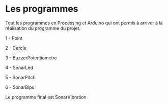 ﻿# Les programmes

Tout les programmes en Processing et Arduino qui ont permis à arriver à la réalisation du programme du projet.



1 - Point


2 - Cercle


3 - BuzzerPotentiometre


4 - SonarLed


5 - SonarPitch


6 - SonarBips




Le programme final est SonarVibration
